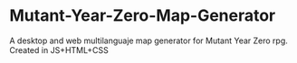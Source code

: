 # Mutant-Year-Zero-Map-Generator
A desktop and web multilanguaje map generator for Mutant Year Zero rpg. Created in JS+HTML+CSS
